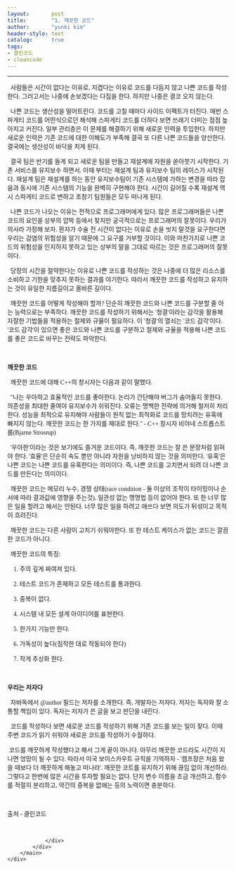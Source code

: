 ```yaml
---
layout:       post
title:        "1. 깨끗한 코드"
author:       "yunki kim"
header-style: text
catalog:      true
tags: 
- 클린코드
- cleancode
---
```


<head></head>
<body id="tt-body-page" class="">
<div id="wrap" class="wrap-right">
    <div id="container">
        <main class="main ">
            <div class="area-main">
                <div class="area-view">
                    <div class="article-header"></div>
                    <hr>
                    <div class="article-view">
                        <div class="contents_style">
                            <p data-ke-size="size16"><span style="font-family: 'Noto Serif KR';">&nbsp; 사람들은 시간이 없다는 이유로, 지겹다는 이유로 코드를 다듬지 않고 나쁜 코드를 작성한다. 그러고서는 나중에 손보겠다는 다짐을 한다. 하지만 나중은 결코 오지 않는다.</span></p>
<p data-ke-size="size16"><span style="font-family: 'Noto Serif KR';">&nbsp; 나쁜 코드는 생산성을 떨어트린다. 코드를 고칠 때마다 사이드 이팩트가 터진다. 매번 스파게티 코드를 어떤식으로던 해석해 스파게티 코드를 더하다 보면 쓰래기 더미는 점점 높아지고 커진다. 일부 관리층은 이 문제를 해결하기 위해 새로운 인력을 투입한다. 하지만 새로운 인력은 기존 코드에 대한 이해도가 부족해 결국 또 다른 나쁜 코드들을 양산한다. 결국에는 생산성이 바닥을 치게 된다.</span></p>
<p data-ke-size="size16"><span style="font-family: 'Noto Serif KR';">&nbsp; 결국 팀은 반기를 들게 되고 새로운 팀을 만들고 재설계에 자원을 쏟아붓기 시작한다. 기존 서비스를 유지보수 하면서. 이때 부터는 재설계 팀과 유지보수 팀의 레이스가 시작된다. 재설계 팀은 재설계를 하는 동안 유지보수팀이 기존 시스템에 가하는 변경을 따라 잡음과 동시에 기존 시스템의 기능을 완벽히 구현해야 한다. 시간이 길어질 수록 재설계 역시 스파게티 코드로 변하고 초창기 팀원들은 모두 떠나게 된다.</span></p>
<p data-ke-size="size16"><span style="font-family: 'Noto Serif KR';">&nbsp; 나쁜 코드가 나오는 이유는 전적으로 프로그래머에게 있다. 많은 프로그래머들은 나쁜 코드의 요인을 상부의 압박 등에서 찾지만 궁극적으로는 프로그래머의 잘못이다. 우리가 의사라 가정해 보자. 환자가 수술 전 시간이 없다는 이유로 손을 씻지 말것을 요구한다면 우리는 감염의 위험성을 알기 때문에 그 요구를 거부할 것이다. 이와 마찬가지로 나쁜 코드의 위험성을 인지하지 못하고 있는 상부의 말을 그대로 따르는 것은 프로그래머의 잘못이다.&nbsp;</span></p>
<p data-ke-size="size16"><span style="font-family: 'Noto Serif KR';">&nbsp; 당장의 시간을 절약한다는 이유로 나쁜 코드를 작성하는 것은 나중에 더 많은 리소스를 소비하고 기한을 맞추지 못하는 결과를 야기한다. 따라서 깨끗한 코드를 작성하고 유지하는 것이 유일한 지름길이고 올바른 길이다.</span></p>
<p data-ke-size="size16"><span style="font-family: 'Noto Serif KR';">&nbsp; 깨끗한 코드를 어떻게 작성해야 할까? 단순히 깨끗한 코드와 나쁜 코드를 구분할 줄 아는 능력으로는 부족하다. 깨끗한 코드를 작성하기 위해서는 '청결'이라는 감각을 활용해 자잘한 기법들을 적용하는 절제와 규율이 필요하다. 이 '청결'의 열쇠는 '코드 감각'이다. '코드 감각'이 있으면 좋은 코드와 나쁜 코드를 구분하고 절제와 규율을 적용해 나쁜 코드를 좋은 코드로 바꾸는 전략도 파악한다.&nbsp;</span></p>
<p data-ke-size="size16">&nbsp;</p>
<p data-ke-size="size16"><span style="font-family: 'Noto Serif KR';"><b>깨끗한 코드</b></span></p>
<p data-ke-size="size16"><span style="font-family: 'Noto Serif KR';"><b>&nbsp;&nbsp;</b>깨끗한 코드에 대해 C++의 창시자는 다음과 같이 말했다.</span></p>
<p data-ke-size="size16"><span style="font-family: 'Noto Serif KR';">&nbsp; "나는 우아하고 효율적인 코드를 좋아한다. 논리가 간단해야 버그가 숨어들지 못한다. 의존성을 최대한 줄여야 유지보수가 쉬워진다. 오류는 명백한 전략에 의거해 철저히 처리한다. 성능을 최적으로 유지해야 사람들이 원칙 없는 최적화로 코드를 망치려는 유혹에 빠지지 않는다. 깨끗한 코드는 한 가지를 제대로 한다." - C++ 창시자 비야네 스트롭스트룹(Bjarne Strosrup)</span></p>
<p data-ke-size="size16"><span style="font-family: 'Noto Serif KR';">&nbsp; '우아한'이라는 것은 보기에도 즐거운 코드이다. 즉, 깨끗한 코드는 잘 쓴 문장처럼 읽혀야 한다. '효율'은 단순히 속도 뿐만 아니라 자원을 낭비하지 않는 것을 의미한다. '유혹'은 나쁜 코드는 나쁜 코드를 유혹한다는 의미이다. 즉, 나쁜 코드를 고치면서 되려 더 나쁜 코드를 만든다는 의미이다.&nbsp;</span></p>
<p data-ke-size="size16"><span style="font-family: 'Noto Serif KR';">&nbsp; 깨끗한 코드는 메모리 누수, 경쟁 상태(race condition - 둘 이상의 조작이 타이밍이나 순서에 따라 결과값에 영향을 주는것), 일관성 없는 명명법 등이 없어야 한다. 또 한 너무 많은 일을 할려고 해서는 안된다. 너무 많은 일을 하려고 애쓰다 보면 의도가 뒤섞이고 목적이 흐려진다.</span></p>
<p data-ke-size="size16"><span style="font-family: 'Noto Serif KR';">&nbsp; 깨끗한 코드는 다른 사람이 고치기 쉬워야한다. 또 한 테스트 케이스가 없는 코드는 깔끔한 코드가 아니다.&nbsp;</span></p>
<p data-ke-size="size16"><span style="font-family: 'Noto Serif KR';">&nbsp; 깨끗한 코드의 특징:</span></p>
<p data-ke-size="size16"><span style="font-family: 'Noto Serif KR';">&nbsp; &nbsp; 1. 주의 깊게 짜여져 있다.</span></p>
<p data-ke-size="size16"><span style="font-family: 'Noto Serif KR';">&nbsp; &nbsp; 2. 테스트 코드가 존재하고 모든 테스트를 통과한다.</span></p>
<p data-ke-size="size16"><span style="font-family: 'Noto Serif KR';">&nbsp; &nbsp; 3. 중복이 없다.</span></p>
<p data-ke-size="size16"><span style="font-family: 'Noto Serif KR';">&nbsp; &nbsp; 4. 시스템 내 모든 설계 아이디어를 표현한다.</span></p>
<p data-ke-size="size16"><span style="font-family: 'Noto Serif KR';">&nbsp; &nbsp; 5. 한가지 기능만 한다.</span></p>
<p data-ke-size="size16"><span style="font-family: 'Noto Serif KR';">&nbsp; &nbsp; 6. 가독성이 높다(짐작한 대로 작동되야 한다)</span></p>
<p data-ke-size="size16"><span style="font-family: 'Noto Serif KR';">&nbsp; &nbsp; 7. 작게 추상화 한다.</span></p>
<p data-ke-size="size16">&nbsp;</p>
<p data-ke-size="size16"><span style="font-family: 'Noto Serif KR';"><b>우리는 저자다</b></span></p>
<p data-ke-size="size16"><span style="font-family: 'Noto Serif KR';">&nbsp; 자바독에서 @author 필드는 저자를 소개한다. 즉, 개발자는 저자다. 저자는 독자와 잘 소통할 책임이 있다. 독자는 저자가 쓴 글을 보고 판단을 내린다.</span></p>
<p data-ke-size="size16"><span style="font-family: 'Noto Serif KR';">&nbsp; 코드를 작성하다 보면 새로운 코드를 작성하기 위해 기존 코드를 보는 일이 잦다. 이때 주변 코드가 읽기 쉬워야 새로운 코드를 작성하기 수월하다.&nbsp;</span></p>
<p data-ke-size="size16"><span style="font-family: 'Noto Serif KR';">&nbsp;코드를 깨끗하게 작성했다고 해서 그게 끝이 아니다. 아무리 깨끗한 코드라도 시간이 지나면 엉망이 될 수 있다. 따라서 미국 보이스카우트 규칙을 기억하자 - '캠프장은 처음 왔을 때보다 더 깨끗하게 해놓고 떠나라'. 깨끗한 코트를 유지하기 위해 끊임 없이 개선하라. 그렇다고 한번에 많은 시간을 투자할 필요는 없다. 단지 변수 이름을 조금 개선하고, 함수를 적절히 분리하고, 약간의 중복을 없애는 등의 노력이면 충분하다.</span></p>
<p data-ke-size="size16">&nbsp;</p>
<p data-ke-size="size16"><span style="font-family: 'Noto Serif KR';">출처 - 클린코드</span></p>
                        </div>
                        <br>
                        <div class="tags"></div>
                    </div>
                    
                </div>
            </div>
        </main>
    </div>
</div>


</body>